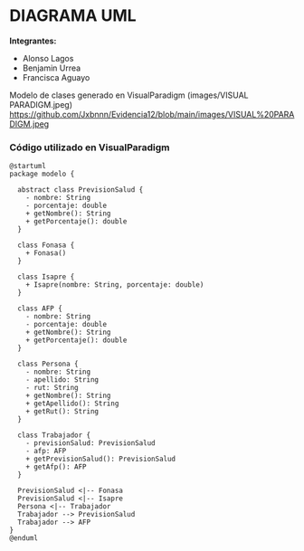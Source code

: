 # DIAGRAMA UML  

**Integrantes:**  
- Alonso Lagos  
- Benjamin Urrea  
- Francisca Aguayo  

Modelo de clases generado en VisualParadigm (images/VISUAL PARADIGM.jpeg)
https://github.com/Jxbnnn/Evidencia12/blob/main/images/VISUAL%20PARADIGM.jpeg




### **Código utilizado en VisualParadigm**  
```plantuml
@startuml  
package modelo {  

  abstract class PrevisionSalud {  
    - nombre: String  
    - porcentaje: double  
    + getNombre(): String  
    + getPorcentaje(): double  
  }  

  class Fonasa {  
    + Fonasa()  
  }  

  class Isapre {  
    + Isapre(nombre: String, porcentaje: double)  
  }  

  class AFP {  
    - nombre: String  
    - porcentaje: double  
    + getNombre(): String  
    + getPorcentaje(): double  
  }  

  class Persona {  
    - nombre: String  
    - apellido: String  
    - rut: String  
    + getNombre(): String  
    + getApellido(): String  
    + getRut(): String  
  }  

  class Trabajador {  
    - previsionSalud: PrevisionSalud  
    - afp: AFP  
    + getPrevisionSalud(): PrevisionSalud  
    + getAfp(): AFP  
  }  

  PrevisionSalud <|-- Fonasa  
  PrevisionSalud <|-- Isapre  
  Persona <|-- Trabajador  
  Trabajador --> PrevisionSalud  
  Trabajador --> AFP  
}  
@enduml  
